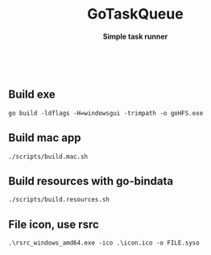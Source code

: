 <div align="center">
	<h1>GoTaskQueue</h1>
	<p>
		<b>Simple task runner</b>
	</p>
	<br>
	<br>
	<br>
</div>

Build exe
---
````
go build -ldflags -H=windowsgui -trimpath -o goHFS.exe
````

Build mac app
---
```
./scripts/build.mac.sh
```

Build resources with go-bindata
---
````
./scripts/build.resources.sh
````

File icon, use rsrc 
---
````
.\rsrc_windows_amd64.exe -ico .\icon.ico -o FILE.syso
````
